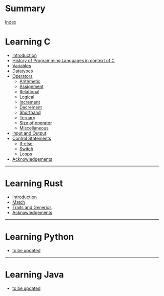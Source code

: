# Summary

[Index](./README.md)

# Learning C

- [Introduction](./Learning-C/Introduction.md)
- [History of Programming Languages in context of C](./Learning-C/History.md)
- [Variables](./Learning-C/Vairables.md)
- [Datatypes](./Learning-C/Datatypes.md)
- [Operators](./Learning-C/Operators.md)
    - [Arithmetic](./Learning-C/Operators_Arithmetic.md)
    - [Assignment](./Learning-C/Operators_Assignment.md)
    - [Relational](./Learning-C/Operators_Relational.md)
    - [Logical](./Learning-C/Operators_Logical.md)
    - [Increment](./Learning-C/Operators_Increment.md)
    - [Decrement](./Learning-C/Operators_Decrement.md)
    - [Shorthand](./Learning-C/Operators_Shorthand.md)
    - [Ternary](./Learning-C/Operators_Ternary.md)
    - [Size of operator](./Learning-C/Operators_Sizeof.md)
    - [Miscellaneous](./Learning-C/Operators_Misc.md)
- [Input and Output](./Learning-C/Input_Output.md)
- [Control Statements](./Learning-C/Control_Statements.md)
    - [If-else](./Learning-C/Control_Statements_If-else.md)
    - [Switch](./Learning-C/Control_Statements_Switch.md)
    - [Loops](./Learning-C/Control_Statements_Loops.md)
- [Acknowledgements](./Learning-C/Acknowledgements.md)

---

# Learning Rust

- [Introduction](./Learning-Rust/Introduction.md)
- [Match](./Learning-Rust/Match.md)
- [Traits and Generics](./Learning-Rust/Traits_and_Generics.md)
- [Acknowledgements](./Learning-Rust/Acknowledgements.md)

---

# Learning Python

- [to be updated]()

---

# Learning Java

- [to be updated]()

[//]: # ([Check Later]&#40;https://www.jetbrains.com/help/writerside/&#41;)
